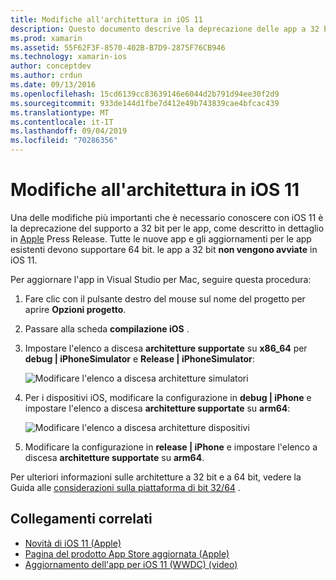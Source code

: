 ```yaml
---
title: Modifiche all'architettura in iOS 11
description: Questo documento descrive la deprecazione delle app a 32 bit in iOS 11. Viene illustrato come aggiornare le applicazioni per le architetture a 64 bit di destinazione.
ms.prod: xamarin
ms.assetid: 55F62F3F-8570-402B-B7D9-2875F76CB946
ms.technology: xamarin-ios
author: conceptdev
ms.author: crdun
ms.date: 09/13/2016
ms.openlocfilehash: 15cd6139cc83639146e6044d2b791d94ee30f2d9
ms.sourcegitcommit: 933de144d1fbe7d412e49b743839cae4bfcac439
ms.translationtype: MT
ms.contentlocale: it-IT
ms.lasthandoff: 09/04/2019
ms.locfileid: "70286356"
---
```

# <a name="architecture-changes-in-ios-11"></a>Modifiche all'architettura in iOS 11

Una delle modifiche più importanti che è necessario conoscere con iOS 11 è la deprecazione del supporto a 32 bit per le app, come descritto in dettaglio in [Apple](https://developer.apple.com/news/?id=06282017b) Press Release. Tutte le nuove app e gli aggiornamenti per le app esistenti devono supportare 64 bit. le app a 32 bit **non vengono avviate** in iOS 11.

Per aggiornare l'app in Visual Studio per Mac, seguire questa procedura:

1. Fare clic con il pulsante destro del mouse sul nome del progetto per aprire **Opzioni progetto**.
2. Passare alla scheda **compilazione iOS** .
3. Impostare l'elenco a discesa **architetture supportate** su **x86_64** per **debug | iPhoneSimulator** e **Release | iPhoneSimulator**:

    ![Modificare l'elenco a discesa architetture simulatori](architecture-changes-images/image1.png)

4. Per i dispositivi iOS, modificare la configurazione in **debug | iPhone** e impostare l'elenco a discesa **architetture supportate** su **arm64**:

    ![Modificare l'elenco a discesa architetture dispositivi](architecture-changes-images/image2.png)

5. Modificare la configurazione in **release | iPhone** e impostare l'elenco a discesa **architetture supportate** su **arm64**.

Per ulteriori informazioni sulle architetture a 32 bit e a 64 bit, vedere la Guida alle [considerazioni sulla piattaforma di bit 32/64](~/cross-platform/macios/32-and-64/index.md#ios) .

## <a name="related-links"></a>Collegamenti correlati

- [Novità di iOS 11 (Apple)](https://developer.apple.com/ios/)
- [Pagina del prodotto App Store aggiornata (Apple)](https://developer.apple.com/app-store/product-page/)
- [Aggiornamento dell'app per iOS 11 (WWDC) (video)](https://developer.apple.com/videos/play/wwdc2017/204/)
